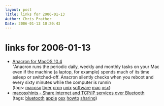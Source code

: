 ```yaml
---
layout: post
Title: links for 2006-01-13  
Author: Chris Prather
Date: 2006-01-13 10:20:43
---
```


# links for 2006-01-13
<ul class="delicious">
	<li>
		<div class="delicious-link"><a href="http://members.cox.net/18james/anacron-tiger.html">Anacron for MacOS 10.4</a></div>
		<div class="delicious-extended">"Anacron runs the periodic daily, weekly and monthly tasks on your Mac even if the machine (a laptop, for example) spends much of its time asleep or switched-off. Anacron silently checks when you reboot and every sixty minutes while the computer is runnin</div>
		<div class="delicious-tags">(tags: <a href="http://del.icio.us/perigrin/macosx">macosx</a> <a href="http://del.icio.us/perigrin/tiger">tiger</a> <a href="http://del.icio.us/perigrin/cron">cron</a> <a href="http://del.icio.us/perigrin/unix">unix</a> <a href="http://del.icio.us/perigrin/software">software</a> <a href="http://del.icio.us/perigrin/mac">mac</a> <a href="http://del.icio.us/perigrin/osx">osx</a>)</div>
	</li>
	<li>
		<div class="delicious-link"><a href="http://www.macosxhints.com/article.php?story=20031117142051675">macosxhints - Share internet and TCP/IP services over Bluetooth</a></div>
		<div class="delicious-tags">(tags: <a href="http://del.icio.us/perigrin/bluetooth">bluetooth</a> <a href="http://del.icio.us/perigrin/apple">apple</a> <a href="http://del.icio.us/perigrin/osx">osx</a> <a href="http://del.icio.us/perigrin/howto">howto</a> <a href="http://del.icio.us/perigrin/sharing">sharing</a>)</div>
	</li>
</ul>

